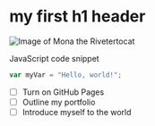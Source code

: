 # my first h1 header

![Image of Mona the Rivetertocat](https://octodex.github.com/images/mona-the-rivetertocat.png)

JavaScript code snippet

``` javascript
var myVar = "Hello, world!";
```

- [ ] Turn on GitHub Pages
- [ ] Outline my portfolio
- [ ] Introduce myself to the world
